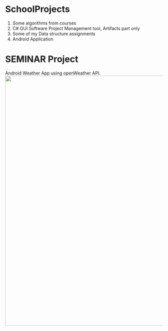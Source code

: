 # SchoolProjects

1. Some algorithms from courses
2. C# GUI Software Project Management tool, Artifacts part only  
3. Some of my Data structure assignments
4. Android Application


# SEMINAR Project
Android Weather App using openWeather API.
<img src="Weather Final Build-2.gif" width=800 height=800><br>

